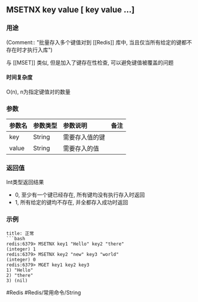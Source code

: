 ## MSETNX key value \[ key value ...\]

### 用途
(Comment:: "批量存入多个键值对到 [[Redis]] 库中, 当且仅当所有给定的键都不存在时才执行入库")

与 [[MSET]] 类似, 但是加入了键存在性检查, 可以避免键值被覆盖的问题

#### 时间复杂度
O(n), n为指定键值对的数量

### 参数
|参数名|参数类型|参数说明|备注|
|:-|:-|:-|:-|
|key|String|需要存入值的键||
|value|String|需要存入的值||

### 返回值
Int类型返回结果
- 0, 至少有一个键已经存在, 所有键均没有执行存入时返回
- 1, 所有给定的键均不存在, 并全都存入成功时返回

### 示例
```ad-info
title: 正常
```bash
redis:6379> MSETNX key1 "Hello" key2 "there"
(integer) 1
redis:6379> MSETNX key2 "new" key3 "world"
(integer) 0
redis:6379> MGET key1 key2 key3
1) "Hello"
2) "there"
3) (nil)
```

#Redis #Redis/常用命令/String 